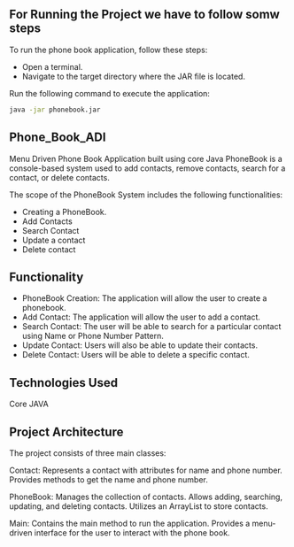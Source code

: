 ## For Running the Project we have to follow somw steps
To run the phone book application, follow these steps:
- Open a terminal.
- Navigate to the target directory where the JAR file is located.
  
Run the following command to execute the application:
```bash
java -jar phonebook.jar
```

## Phone_Book_ADI
Menu Driven Phone Book Application built using core Java
PhoneBook is a console-based system used to add contacts, remove contacts, search for a contact, or delete contacts.

The scope of the PhoneBook System includes the following functionalities:
- Creating a PhoneBook.
- Add Contacts
- Search Contact
- Update a contact
- Delete contact

## Functionality
- PhoneBook Creation: The application will allow the user to create a phonebook.
- Add Contact: The application will allow the user to add a contact.
- Search Contact: The user will be able to search for a particular contact using Name or Phone Number Pattern.
- Update Contact: Users will also be able to update their contacts.
- Delete Contact: Users will be able to delete a specific contact.

## Technologies Used
Core JAVA

## Project Architecture

The project consists of three main classes:

Contact:
Represents a contact with attributes for name and phone number.
Provides methods to get the name and phone number.

PhoneBook:
Manages the collection of contacts.
Allows adding, searching, updating, and deleting contacts.
Utilizes an ArrayList to store contacts.

Main:
Contains the main method to run the application.
Provides a menu-driven interface for the user to interact with the phone book.


